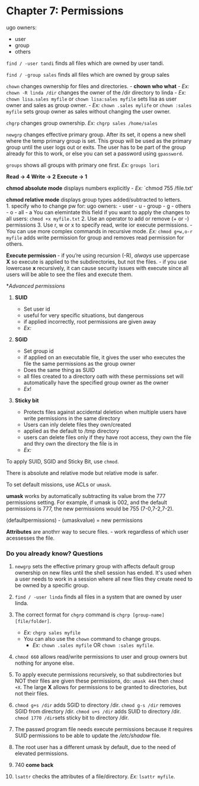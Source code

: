 # Chapter 7: Permissions

ugo owners:
- user
- group 
- others

`find / -user tandi` finds all files which are owned by user tandi. 

`find / -group sales` finds all files which are owned by group sales

`chown` changes ownership for files and directories. 
    - **chown who what**
    - *Ex:* `chown -R linda /dir` changes the owner of the /dir directory to linda
    - *Ex:* `chown lisa.sales myfile` or `chown lisa:sales myfile` sets lisa as user owner and sales as group owner. 
    - *Ex:* `chown .sales mylife` or `chown :sales myfile` sets group owner as sales without changing the user owner. 

`chgrp` changes group ownership. *Ex:* `chgrp sales /home/sales`

`newgrp` changes effective primary group. After its set, it opens a new shell where the temp primary group is set. This group will be used as the primary group until the user logs out or exits. The user has to be part of the group already for this to work, or else you can set a password using `gpassword`. 

`groups` shows all groups with primary one first. *Ex:* `groups lori`

**Read -> 4**
**Write -> 2**
**Execute -> 1**

**chmod absolute mode** displays numbers explicitly
    - *Ex:* `chmod 755 /file.txt‘

**chmod relative mode** displays group types added/subtracted to letters.  
    1. specify who to change pw for:
ugo owners:
    - user - u
    - group - g
    - others - o
    - all - a
You can elemintate this field if you want to apply the changes to all users: `chmod +x myfile.txt`
    2. Use an operator to add or remove (+ or -) permissions
    3. Use  r, w or x to specify read, write ior execute permissions. 
    - You can use more complex commands in recursive mode. *Ex:* `chmod g+w,o-r myfile` adds write permission for group and removes read permission for others. 

**Execute permission**
    - if you’re using recursion (-R), *always* use uppercase **X** so execute is applied to the subdirectories, but not the files. 
    - if you use lowercase **x** recursively, it can cause security issues with execute since all users will be able to see the files and execute them. 

**Advanced permissions*
1. **SUID**
    - Set user id 
    - useful for very specific situations, but dangerous 
    - if applied incorrectly, root permissions are given away
    - *Ex:* 

2. **SGID** 
    - Set group id
    - if applied on an executable file, it gives the user who executes the file the same permissions as the group owner
    - Does the same thing as SUID 
    - all files created to a directory oath with these permissions set will automatically have the specified group owner as the owner 
    - *Ex*!

3. **Sticky bit**
    - Protects files against accidental deletion when multiple users have write permissions in the same directory 
    - Users can inly delete files they own/created 
    - applied as the default to /tmp directory 
    - users can delete files only if they have root access, they own the file and thry own the directory the file is in
    - *Ex:*

To apply SUID, SGID and Sticky Bit, use `chmod`. 

There is absolute and relative mode but relative mode is safer. 


To set default missions, use ACLs or `umask`. 

**umask** works by automatically subtracting its value brom the 777 permissions setting. For example, if umask is 002, and the default permissions is 777,
the new permissions would be 755 (7-0,7-2,7-2). 

(defaultpermissions) - (umaskvalue) = new permissions 

**Attributes** are anothrr way to secure files. 
    - work regardless of which user acessesses the file. 


### Do you already know? Questions 

1. `newgrp` sets the effective primary group with affects default group ownership on new files until the shell session has ended. It's used when a user needs to work in a session where all new files they create need to be owned by a specific group. 

2. `find / -user linda` finds all files in a system that are owned by user linda. 

3. The correct format for `chgrp` command is `chgrp [group-name] [file/folder]`. 
    - *Ex:* `chgrp sales myfile`
    - You can also use the `chown` command to change groups. 
        - *Ex:* `chown .sales myfile` OR `chown :sales myfile`. 

4. `chmod 660` allows read/write permissions to user and group owners but nothing for anyone else. 

5. To apply execute permissions recursively, so that subdirectories but NOT their files are given these permissions, do:  `umask 444` then `chmod +X`. The large **X** allows for permissions to be granted to directories, but not their files. 

6. `chmod g+s /dir` adds SGID to directory /dir. 
`chmod g-s /dir` removes SGID from directory /dir.
`chmod u+s /dir` adds SUID to directory /dir.
`chmod 1770 /dir`sets sticky bit to directory /dir. 

7. The passwd program file needs execute permissions because it requires SUID permissions to be able to update the */etc/shadow* file. 

8. The root user has a different umask by default, due to the need of elevated permissions. 

9. 740 **come back**

10. `lsattr` checks the attributes of a file/directory. *Ex:* `lsattr myfile`. 





